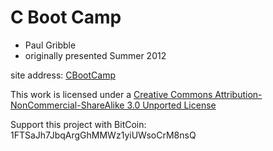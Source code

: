 # C Boot Camp

- Paul Gribble
- originally presented Summer 2012

site address: [CBootCamp](http://www.gribblelab.org/CBootcamp/index.html)

This work is licensed under a [Creative Commons Attribution-NonCommercial-ShareAlike 3.0 Unported License](http://creativecommons.org/licenses/by-nc-sa/3.0/)

Support this project with BitCoin: 1FTSaJh7JbqArgGhMMWz1yiUWsoCrM8nsQ
